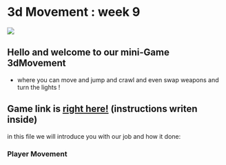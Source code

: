 # 3d Movement : week 9
 
![](http://i.imgur.com/tVfETzvh.gif)

## Hello and welcome to our mini-Game 3dMovement
* where you can move and jump and crawl and even swap weapons and turn the lights !

## Game link is [right here!](https://aviniv.itch.io/3d-movement) (instructions writen inside)

in this file we will introduce you with our job and how it done:

### Player Movement
